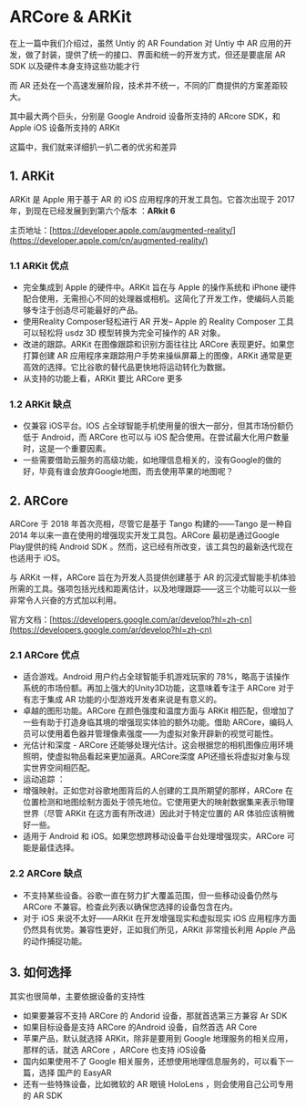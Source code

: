# ARCore & ARKit

在上一篇中我们介绍过，虽然 Untiy 的 AR Foundation 对 Untiy 中 AR 应用的开发，做了封装，提供了统一的接口、界面和统一的开发方式，但还是要底层 AR SDK 以及硬件本身支持这些功能才行

而 AR 还处在一个高速发展阶段，技术并不统一，不同的厂商提供的方案差距较大。

其中最大两个巨头，分别是 Google Android 设备所支持的 ARcore SDK，和 Apple iOS 设备所支持的 ARKit

这篇中，我们就来详细扒一扒二者的优劣和差异

## 1. ARKit

ARKit 是 Apple 用于基于 AR 的 iOS 应用程序的开发工具包。它首次出现于 2017 年，到现在已经发展到到第六个版本 ：**ARkit 6**

主页地址：[https://developer.apple.com/augmented-reality/](https://developer.apple.com/cn/augmented-reality/)

### 1.1 ARKit 优点

* 完全集成到 Apple 的硬件中。ARKit 旨在与 Apple 的操作系统和 iPhone 硬件配合使用，无需担心不同的处理器或相机。这简化了开发工作，使编码人员能够专注于创造尽可能最好的产品。
* 使用Reality Composer轻松进行 AR 开发– Apple 的 Reality Composer 工具可以轻松将 usdz 3D 模型转换为完全可操作的 AR 对象。
* 改进的跟踪。ARKit 在图像跟踪和识别方面往往比 ARCore 表现更好。如果您打算创建 AR 应用程序来跟踪用户手势来操纵屏幕上的图像，ARKit 通常是更高效的选择。它比谷歌的替代品更快地将运动转化为数据。
* 从支持的功能上看，ARKit 要比 ARCore 更多

### 1.2 ARKit 缺点

* 仅兼容 iOS平台。IOS 占全球智能手机使用量的很大一部分，但其市场份额仍低于 Android，而 ARCore 也可以与 iOS 配合使用。在尝试最大化用户数量时，这是一个重要因素。
* 一些需要借助云服务的高级功能，如地理信息相关的，没有Google的做的好，毕竟有谁会放弃Google地图，而去使用苹果的地图呢？

## 2. ARCore

ARCore 于 2018 年首次亮相，尽管它是基于 Tango 构建的——Tango 是一种自 2014 年以来一直在使用的增强现实开发工具包。ARCore 最初是通过Google Play提供的纯 Android SDK 。然而，这已经有所改变，该工具包的最新迭代现在也适用于 iOS。

与 ARKit 一样，ARCore 旨在为开发人员提供创建基于 AR 的沉浸式智能手机体验所需的工具。强项包括光线和距离估计，以及地理跟踪——这三个功能可以以一些非常令人兴奋的方式加以利用。

官方文档：[https://developers.google.com/ar/develop?hl=zh-cn](https://developers.google.com/ar/develop?hl=zh-cn)

### 2.1 ARCore 优点

* 适合游戏。Android 用户约占全球智能手机游戏玩家的 78%，略高于该操作系统的市场份额。再加上强大的Unity3D功能，这意味着专注于 ARCore 对于有志于集成 AR 功能的小型游戏开发者来说是有意义的。
* 卓越的图形功能。ARCore 在颜色强度和温度方面与 ARKit 相匹配，但增加了一些有助于打造身临其境的增强现实体验的额外功能。借助 ARCore，编码人员可以使用着色器并管理像素强度——为虚拟对象开辟新的视觉可能性。
* 光估计和深度 - ARCore 还能够处理光估计。这会根据您的相机图像应用环境照明，使虚拟物品看起来更加逼真。ARCore深度 API还擅长将虚拟对象与现实世界空间相匹配。
* 运动追踪 ：
* 增强映射。正如您对谷歌地图背后的人创建的工具所期望的那样，ARCore 在位置检测和地图绘制方面处于领先地位。它使用更大的映射数据集来表示物理世界（尽管 ARKit 在这方面有所改进）因此对于特定位置的 AR 体验应该稍微好一些。
* 适用于 Android 和 iOS。如果您想跨移动设备平台处理增强现实，ARCore 可能是最佳选择。

### 2.2 ARCore 缺点

* 不支持某些设备。谷歌一直在努力扩大覆盖范围，但一些移动设备仍然与 ARCore 不兼容。检查此列表以确保您选择的设备包含在内。
* 对于 iOS 来说不太好——ARKit 在开发增强现实和虚拟现实 iOS 应用程序方面仍然具有优势。兼容性更好，正如我们所见，ARKit 非常擅长利用 Apple 产品的动作捕捉功能。

## 3. 如何选择

其实也很简单，主要依据设备的支持性

* 如果要兼容不支持 ARCore 的 Andorid 设备，那就首选第三方兼容 Ar SDK
* 如果目标设备是支持 ARCore 的Android 设备，自然首选 AR Core
* 苹果产品，默认就选择 ARKit，除非是要用到 Google 地理服务的相关应用，那样的话，就选 ARCore ，ARCore 也支持 iOS设备
* 国内如果使用不了 Google 相关服务，还想使用地理信息服务的，可以看下一篇，选择 国产的 EasyAR
* 还有一些特殊设备，比如微软的 AR 眼镜 HoloLens ，则会使用自己公司专用的 AR SDK